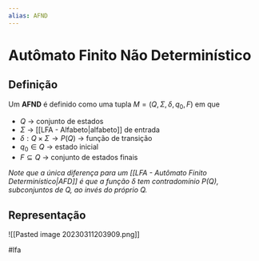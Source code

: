 ```yaml
---
alias: AFND
---
```


# Autômato Finito Não Determinístico

## Definição

Um **AFND** é definido como uma tupla $M = (Q, \Sigma, \delta, q_0, F)$ em que

- $Q$ -> conjunto de estados
- $\Sigma$ -> [[LFA - Alfabeto|alfabeto]] de entrada
- $\delta: Q \times \Sigma \to P(Q)$ -> função de transição
- $q_0 \in Q$ -> estado inicial
- $F \subseteq Q$ -> conjunto de estados finais

*Note que a única diferença para um [[LFA - Autômato Finito Determinístico|AFD]] é que a função $\delta$ tem contradomínio $P(Q)$, subconjuntos de $Q$, ao invés do próprio $Q$.*

## Representação

![[Pasted image 20230311203909.png]]

#lfa

